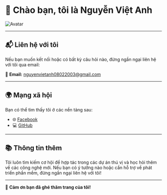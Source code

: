 # 👋 Chào bạn, tôi là **Nguyễn Việt Anh**
![Avatar](https://www.gravatar.com/avatar/2cef745351c9633b7eca9358ed3255fb?s=240&d=mp)

---

## 📬 Liên hệ với tôi
Nếu bạn muốn kết nối hoặc có bất kỳ câu hỏi nào, đừng ngần ngại liên hệ với tôi qua email:

📧 **Email:** [nguyenvietanh08022003@gmail.com](mailto:nguyenvietanh08022003@gmail.com)

---

## 🌍 Mạng xã hội
Bạn có thể tìm thấy tôi ở các nền tảng sau:

- 🌐 [Facebook](https://www.facebook.com/nguyenvietanh)  
- 💻 [GitHub](https://github.com/7270-NguyenVietAnh)  

---

## 📚 Thông tin thêm
Tôi luôn tìm kiếm cơ hội để hợp tác trong các dự án thú vị và học hỏi thêm về các công nghệ mới. Nếu bạn có ý tưởng nào hoặc cần hỗ trợ về phát triển phần mềm, đừng ngần ngại liên hệ với tôi!

---

🌱 **Cảm ơn bạn đã ghé thăm trang của tôi!**
